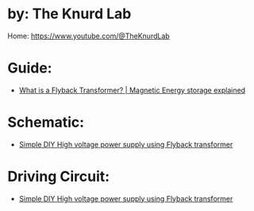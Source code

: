 # by: The Knurd Lab
Home: https://www.youtube.com/@TheKnurdLab

# Guide:
- [What is a Flyback Transformer? | Magnetic Energy storage explained](https://youtu.be/VfSc15_XjiQ)

# Schematic:
- [Simple DIY High voltage power supply using Flyback transformer](https://youtu.be/_V_dtfKd4Y0)

# Driving Circuit:
- [Simple DIY High voltage power supply using Flyback transformer](https://youtu.be/_V_dtfKd4Y0)
